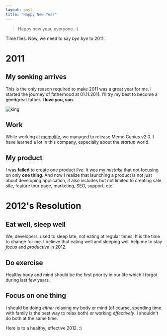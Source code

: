 ```yaml
---
layout: post
title: "Happy New Year"
---
```


> Happy new year, everyone. :)

Time flies. Now, we need to say _bye bye_ to 2011.

# 2011

## My <s>son</s>king arrives
This is the only reason required to make 2011 was a great year for me. I started the journey of fatherhood at 01.11.2011. I'll try my best to become a <s>good</s>great father. **I love you, son**.

![king](http://i.imgur.com/zsZYzl.jpg)

## Work
While working at [memolife][], we managed to release Memo Genius v2.0. I have learned a lot in this company, especially about the _startup_ world.

## My product
I was **failed** to create one product _live_. It was my _mistake_ that not focusing on only **one thing**. And now I realize that launching a product is not just about developing application, it also includes but not limited to creating sale site, feature tour page, marketing, SEO, support, etc.

# 2012's Resolution

## Eat well, sleep well
We, developers, used to sleep late, not eating at regular times. It is the time to change for me. I believe that eating well and sleeping well help me to stay _focus_ and _productive_ in 2012.

## Do exercise
Healthy body and mind should be the first priority in our life which I forgot during last few years.

## Focus on one thing
I should be doing _either_ relaxing my body or mind (of course, spending time with family is the best way to relax both) or working _effectively_. I shouldn't do both at the same time.

Here is to a healthy, effective 2012. :)

[memolife]:http://memolife.com
